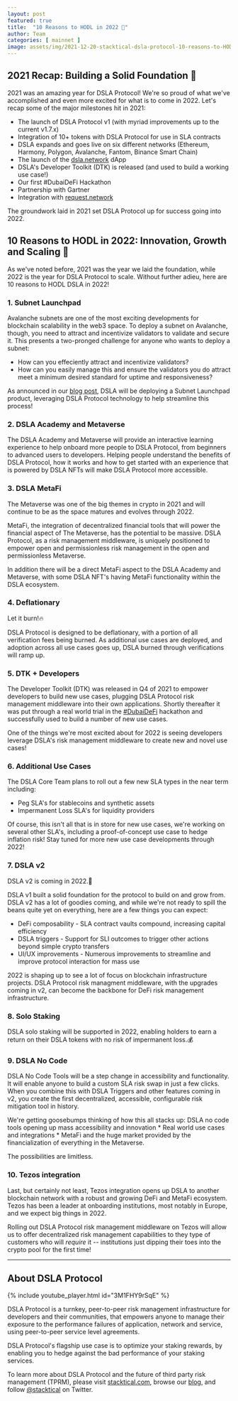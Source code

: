```yaml
---
layout: post
featured: true
title:  "10 Reasons to HODL in 2022 🔐"
author: Team
categories: [ mainnet ]
image: assets/img/2021-12-20-stacktical-dsla-protocol-10-reasons-to-HODL-DSLA-in-2022-blockchain-cryptocurrency-fintech-legaltech-insurtech-itsm-slm-sla-defi-nft.png
---
```


## 2021 Recap: Building a Solid Foundation 🧱

2021 was an amazing year for DSLA Protocol! We're so proud of what we've accomplished and even more excited for what is to come in 2022. Let's recap some of the major milestones hit in 2021:

* The launch of DSLA Protocol v1 (with myriad improvements up to the current v1.7.x)
* Integration of 10+ tokens with DSLA Protocol for use in SLA contracts
* DSLA expands and goes live on six different networks (Ethereum, Harmony, Polygon, Avalanche, Fantom, Binance Smart Chain)
* The launch of the [dsla.network](https://dsla.network) dApp
* DSLA's Developer Toolkit (DTK) is released (and used to build a working use case!)
* Our first #DubaiDeFi Hackathon
* Partnership with Gartner
* Integration with [request.network](https://request.network)

The groundwork laid in 2021 set DSLA Protocol up for success going into 2022.

## 10 Reasons to HODL in 2022: Innovation, Growth and Scaling 🌱

As we've noted before, 2021 was the year we laid the foundation, while 2022 is the year for DSLA Protocol to scale. Without further adieu, here are 10 reasons to HODL DSLA in 2022!

### 1. Subnet Launchpad

Avalanche subnets are one of the most exciting developments for blockchain scalability in the web3 space. To deploy a subnet on Avalanche, though, you need to attract and incentivize validators to validate and secure it. This presents a two-pronged challenge for anyone who wants to deploy a subnet:
* How can you effeciently attract and incentivize validators?
* How can you easily manage this and ensure the validators you do attract meet a minimum desired standard for uptime and responsiveness?

As announced in our [blog post](https://blog.stacktical.com/mainnet/roadmap/2021/12/17/stacktical-dsla-protocol-2022-roadmap-avalanche-subnet-launchpad-blockchain-cryptocurrency-fintech-legaltech-insurtech-itsm-slm-sla-defi-nft.html), DSLA will be deploying a Subnet Launchpad product, leveraging DSLA Protocol technology to help streamline this process!

### 2. DSLA Academy and Metaverse

The DSLA Academy and Metaverse will provide an interactive learning experience to help onboard more people to DSLA Protocol, from beginners to advanced users to developers. Helping people understand the benefits of DSLA Protocol, how it works and how to get started with an experience that is powered by DSLA NFTs will make DSLA Protocol more accessible.

### 3. DSLA MetaFi

The Metaverse was one of the big themes in crypto in 2021 and will continue to be as the space matures and evolves through 2022. 

MetaFi, the integration of decentralized financial tools that will power the financial aspect of The Metaverse, has the potential to be massive. DSLA Protocol, as a risk management middleware, is uniquely positioned to empower open and permissionless risk management in the open and permissionless Metaverse.

In addition there will be a direct MetaFi aspect to the DSLA Academy and Metaverse, with some DSLA NFT's having MetaFi functionality within the DSLA ecosystem.

### 4. Deflationary

Let it burn!🔥

DSLA Protocol is designed to be deflationary, with a portion of all verification fees being burned. As additional use cases are deployed, and adoption across all use cases goes up, DSLA burned through verifications will ramp up.

### 5. DTK + Developers

The Developer Toolkit (DTK) was released in Q4 of 2021 to empower developers to build new use cases, plugging DSLA Protocol risk management middleware into their own applications. Shortly thereafter it was put through a real world trial in the [#DubaiDeFi](https://dubaidefi.io) hackathon and successfully used to build a number of new use cases.

One of the things we're most excited about for 2022 is seeing developers leverage DSLA's risk management middleware to create new and novel use cases!

### 6. Additional Use Cases

The DSLA Core Team plans to roll out a few new SLA types in the near term including:

* Peg SLA's for stablecoins and synthetic assets
* Impermanent Loss SLA's for liquidity providers

Of course, this isn't all that is in store for new use cases, we're working on several other SLA's, including a proof-of-concept use case to hedge inflation risk! Stay tuned for more new use case developments through 2022!

### 7. DSLA v2

DSLA v2 is coming in 2022.🥳

DSLA v1 built a solid foundation for the protocol to build on and grow from. DSLA v2 has a lot of goodies coming, and while we're not ready to spill the beans quite yet on everything, here are a few things you can expect:
* DeFi composability - SLA contract vaults compound, increasing capital efficiency
* DSLA triggers - Support for SLI outcomes to trigger other actions beyond simple crypto transfers
* UI/UX improvements - Numerous improvements to streamline and improve protocol interaction for mass use

2022 is shaping up to see a lot of focus on blockchain infrastructure projects. DSLA Protocol risk managment middleware, with the upgrades coming in v2, can become the backbone for DeFi risk management infrastructure.

### 8. Solo Staking

DSLA solo staking will be supported in 2022, enabling holders to earn a return on their DSLA tokens with no risk of impermanent loss.💰

### 9. DSLA No Code

DSLA No Code Tools will be a step change in accessibility and functionality. It will enable anyone to build a custom SLA risk swap in just a few clicks. When you combine this with DSLA Triggers and other features coming in v2, you create the first decentralized, accessible, configurable risk mitigation tool in history.

We're getting goosebumps thinking of how this all stacks up: DSLA no code tools opening up mass accessibility and innovation * Real world use cases and integrations * MetaFi and the huge market provided by the financialization of everything in the Metaverse.

The possibilities are limitless. 

### 10. Tezos integration

Last, but certainly not least, Tezos integration opens up DSLA to another blockchain network with a robust and growing DeFi and MetaFi ecosystem. Tezos has been a leader at onboarding institutions, most notably in Europe, and we expect big things in 2022.

Rolling out DSLA Protocol risk management middleware on Tezos will allow us to offer decentralized risk management capabilities to they type of customers who will *require* it -- institutions just dipping their toes into the crypto pool for the first time!

---

## About DSLA Protocol

{% include youtube_player.html id="3M1FHY9rSqE" %}

DSLA Protocol is a turnkey, peer-to-peer risk management infrastructure for developers and their communities, that empowers anyone to manage their exposure to the performance failures of application, network and service, using peer-to-peer service level agreements.

DSLA Protocol's flagship use case is to optimize your staking rewards, by enabling you to hedge against the bad performance of your staking services.

To learn more about DSLA Protocol and the future of third party risk management (TPRM), please visit [stacktical.com](https://stacktical.com), browse our [blog](https://blog.stacktical.com), and follow [@stacktical](https://twitter.com/Stacktical) on Twitter.

